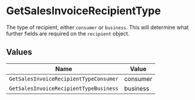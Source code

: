 # GetSalesInvoiceRecipientType

The type of recipient, either `consumer` or `business`. This will determine what further fields are
required on the `recipient` object.


## Values

| Name                                   | Value                                  |
| -------------------------------------- | -------------------------------------- |
| `GetSalesInvoiceRecipientTypeConsumer` | consumer                               |
| `GetSalesInvoiceRecipientTypeBusiness` | business                               |